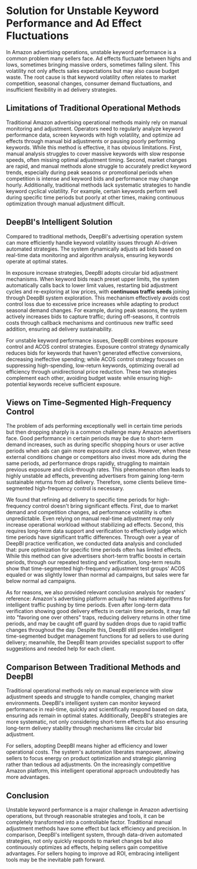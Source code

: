 # Solution for Unstable Keyword Performance and Ad Effect Fluctuations

In Amazon advertising operations, unstable keyword performance is a common problem many sellers face. Ad effects fluctuate between highs and lows, sometimes bringing massive orders, sometimes falling silent. This volatility not only affects sales expectations but may also cause budget waste. The root cause is that keyword volatility often relates to market competition, seasonal changes, consumer demand fluctuations, and insufficient flexibility in ad delivery strategies.

## Limitations of Traditional Operational Methods

Traditional Amazon advertising operational methods mainly rely on manual monitoring and adjustment. Operators need to regularly analyze keyword performance data, screen keywords with high volatility, and optimize ad effects through manual bid adjustments or pausing poorly performing keywords. While this method is effective, it has obvious limitations. First, manual analysis struggles to cover massive keywords with slow response speeds, often missing optimal adjustment timing. Second, market changes are rapid, and manual methods alone struggle to accurately predict keyword trends, especially during peak seasons or promotional periods when competition is intense and keyword bids and performance may change hourly. Additionally, traditional methods lack systematic strategies to handle keyword cyclical volatility. For example, certain keywords perform well during specific time periods but poorly at other times, making continuous optimization through manual adjustment difficult.

## DeepBI's Intelligent Solution

Compared to traditional methods, DeepBI's advertising operation system can more efficiently handle keyword volatility issues through AI-driven automated strategies. The system dynamically adjusts ad bids based on real-time data monitoring and algorithm analysis, ensuring keywords operate at optimal states.

In exposure increase strategies, DeepBI adopts circular bid adjustment mechanisms. When keyword bids reach preset upper limits, the system automatically calls back to lower limit values, restarting bid adjustment cycles and re-exploring at low prices, with **continuous traffic seeds** joining through DeepBI system exploration. This mechanism effectively avoids cost control loss due to excessive price increases while adapting to product seasonal demand changes. For example, during peak seasons, the system actively increases bids to capture traffic; during off-seasons, it controls costs through callback mechanisms and continuous new traffic seed addition, ensuring ad delivery sustainability.

For unstable keyword performance issues, DeepBI combines exposure control and ACOS control strategies. Exposure control strategy dynamically reduces bids for keywords that haven't generated effective conversions, decreasing ineffective spending; while ACOS control strategy focuses on suppressing high-spending, low-return keywords, optimizing overall ad efficiency through unidirectional price reduction. These two strategies complement each other, avoiding budget waste while ensuring high-potential keywords receive sufficient exposure.

## Views on Time-Segmented High-Frequency Control

The problem of ads performing exceptionally well in certain time periods but then dropping sharply is a common challenge many Amazon advertisers face. Good performance in certain periods may be due to short-term demand increases, such as during specific shopping hours or user active periods when ads can gain more exposure and clicks. However, when these external conditions change or competitors also invest more ads during the same periods, ad performance drops rapidly, struggling to maintain previous exposure and click-through rates. This phenomenon often leads to highly unstable ad effects, preventing advertisers from gaining long-term sustainable returns from ad delivery. Therefore, some clients believe time-segmented high-frequency control is necessary.

We found that refining ad delivery to specific time periods for high-frequency control doesn't bring significant effects. First, due to market demand and competition changes, ad performance volatility is often unpredictable. Even relying on manual real-time adjustment may only increase operational workload without stabilizing ad effects. Second, this requires long-term data support and verification to effectively judge which time periods have significant traffic differences. Through over a year of DeepBI practice verification, we conducted data analysis and concluded that: pure optimization for specific time periods often has limited effects. While this method can give advertisers short-term traffic boosts in certain periods, through our repeated testing and verification, long-term results show that time-segmented high-frequency adjustment test groups' ACOS equaled or was slightly lower than normal ad campaigns, but sales were far below normal ad campaigns.

As for reasons, we also provided relevant conclusion analysis for readers' reference: Amazon's advertising platform actually has related algorithms for intelligent traffic pushing by time periods. Even after long-term data verification showing good delivery effects in certain time periods, it may fall into "favoring one over others" traps, reducing delivery returns in other time periods, and may be caught off guard by sudden drops due to rapid traffic changes throughout the day. Despite this, DeepBI still provides intelligent time-segmented budget management functions for ad sellers to use during delivery; meanwhile, the DeepBI team provides specialist support to offer suggestions and needed help for each client.

## Comparison Between Traditional Methods and DeepBI

Traditional operational methods rely on manual experience with slow adjustment speeds and struggle to handle complex, changing market environments. DeepBI's intelligent system can monitor keyword performance in real-time, quickly and scientifically respond based on data, ensuring ads remain in optimal states. Additionally, DeepBI's strategies are more systematic, not only considering short-term effects but also ensuring long-term delivery stability through mechanisms like circular bid adjustment.

For sellers, adopting DeepBI means higher ad efficiency and lower operational costs. The system's automation liberates manpower, allowing sellers to focus energy on product optimization and strategic planning rather than tedious ad adjustments. On the increasingly competitive Amazon platform, this intelligent operational approach undoubtedly has more advantages.

## Conclusion

Unstable keyword performance is a major challenge in Amazon advertising operations, but through reasonable strategies and tools, it can be completely transformed into a controllable factor. Traditional manual adjustment methods have some effect but lack efficiency and precision. In comparison, DeepBI's intelligent system, through data-driven automated strategies, not only quickly responds to market changes but also continuously optimizes ad effects, helping sellers gain competitive advantages. For sellers hoping to improve ad ROI, embracing intelligent tools may be the inevitable path forward.

